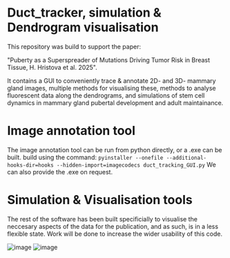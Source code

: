 # Duct_tracker, simulation & Dendrogram visualisation

This repository was build to support the paper:

"Puberty as a Superspreader of Mutations Driving Tumor Risk in Breast Tissue, H. Hristova et al. 2025". 

It contains a GUI to conveniently trace & annotate 2D- and 3D- mammary gland images, multiple methods for visualising these, methods to analyse fluorescent data along the dendrograms, and simulations of stem cell dynamics in mammary gland pubertal development and adult maintainance. 

# Image annotation tool
The image annotation tool can be run from python directly, or a .exe can be built.
build using the command: `pyinstaller --onefile --additional-hooks-dir=hooks --hidden-import=imagecodecs duct_tracking_GUI.py` We can also provide the .exe on request.

# Simulation & Visualisation tools
The rest of the software has been built specificially to visualise the neccesary aspects of the data for the publication, and as such, is in a less flexible state. Work will be done to increase the wider usability of this code.

![image](https://github.com/user-attachments/assets/3aa8698a-a1f8-4127-9a2b-d627fa3bb546)
![image](https://github.com/user-attachments/assets/ff0a3e95-ccca-4184-a893-ca9a6f8bd891)
